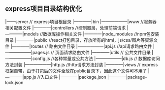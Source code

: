 ## express项目目录结构优化

|——server // express项目根目录
|————|bin 
|——————|www  //服务器相关配置文件
|————|controllers //控制器层，处理前端请求
|————|models //数据库操作相关文件
|————|node_modules //npm包安装目录
|————|public //react打包目录，存放所有的html，js/css/图片等资源文件
|————|routes // 路由文件目录
|——————|api.js //api请求路由文件
|——————|pages.js // 页面请求路由文件
|————|utils // 公共文件目录
|——————|config.js //各种常量或公共方法
|——————|db.js // 数据库访问方法封装
|——————|http.js //http请求方法封装
|————|views // express框架自带，由于打包后的文件全放在public目录下，因此这个文件可不用了
|————|app.js //入口文件
|————|package.json 
|————|package-lock.json